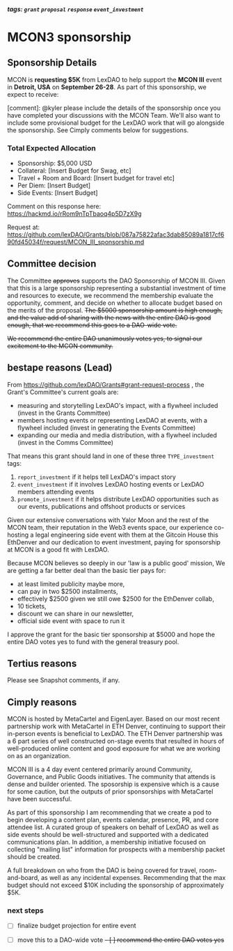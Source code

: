 ##### tags: `grant` `proposal` `response` `event_investment`

# MCON3 sponsorship
## Sponsorship Details
MCON is **requesting $5K** from LexDAO to help support the **MCON III** event in **Detroit, USA** on **September 26-28**.  As part of this sponsorship, we expect to receive:

[comment]: @kyler please include the details of the sponsorship once you have completed your discussions with the MCON Team.  We'll also want to include some provisional budget for the LexDAO work that will go alongside the sponsorship.  See Cimply comments below for suggestions.

### Total Expected Allocation
 - Sponsorship: $5,000 USD
 - Collateral: [Insert Budget for Swag, etc]
 - Travel + Room and Board: [Insert budget for travel etc]
 - Per Diem: [Insert Budget]
 - Side Events: [Insert Budget]

Comment on this response here: https://hackmd.io/rRom9nTpTbaoq4p5D7zX9g

Request at: https://github.com/lexDAO/Grants/blob/087a75822afac3dab85089a1817cf690fd45034f/request/MCON_III_sponsorship.md

## Committee decision

The Committee ~~approves~~ supports the DAO Sponsorship of MCON III. Given that this is a large sponsorship representing a substantial investment of time and resources to execute, we recommend the membership evaluate the opportunity, comment, and decide on whether to allocate budget based on the merits of the proposal.
~~The $5000 sponsorship amount is high enough, and the value add of sharing with the news with the entire DAO is good enough, that we recommend this goes to a DAO-wide vote.~~

~~We recommend the entire DAO unanimously votes yes, to signal our excitement to the MCON community.~~

## bestape reasons (Lead)

From https://github.com/lexDAO/Grants#grant-request-process , the Grant's Committee's current goals are:

* measuring and storytelling LexDAO's impact, with a flywheel included (invest in the Grants Committee)
* members hosting events or representing LexDAO at events, with a flywheel included (invest in generating the Events Committee)
* expanding our media and media distribution, with a flywheel included (invest in the Comms Committee)

That means this grant should land in one of these three `TYPE_investment` tags:

1. `report_investment` if it helps tell LexDAO's impact story
2. `event_investment` if it involves LexDAO hosting events or LexDAO members attending events
3. `promote_investment` if it helps distribute LexDAO opportunities such as our events, publications and offshoot products or services

Given our extensive conversations with Yalor Moon and the rest of the MCON team, their reputation in the Web3 events space, our experience co-hosting a legal engineering side event with them at the Gitcoin House this EthDenver and our dedication to event investment, paying for sponsorship at MCON is a good fit with LexDAO.

Because MCON believes so deeply in our 'law is a public good' mission, We are getting a far better deal than the basic tier pays for:

* at least limited publicity maybe more,
* can pay in two $2500 installments,
* effectively $2500 given we still owe $2500 for the EthDenver collab,
* 10 tickets, 
* discount we can share in our newsletter,
* official side event with space to run it

I approve the grant for the basic tier sponsorship at $5000 and hope the entire DAO votes yes to fund with the general treasury pool.

## Tertius reasons

Please see Snapshot comments, if any.

## Cimply reasons
MCON is hosted by MetaCartel and EigenLayer.  Based on our most recent partnership work with MetaCartel in ETH Denver, continuing to support their in-person events is beneficial to LexDAO.  The ETH Denver partnership was a 6 part series of well constructed on-stage events that resulted in hours of well-produced online content and good exposure for what we are working on as an organization.

MCON III is a 4 day event centered primarily around Community, Governance, and Public Goods initiatives.  The community that attends is dense and builder oriented.  The sposorship is expensive which is a cause for some caution, but the outputs of prior sponsorships with MetaCartel have been successful.

As part of this sponsorship I am recommending that we create a pod to begin developing a content plan, events calendar, presence, PR, and core attendee list.  A curated group of speakers on behalf of LexDAO as well as side events should be well-structured and supported with a dedicated communications plan.  In addition, a membership initiative focused on collecting "mailing list" information for prospects with a membership packet should be created.

A full breakdown on who from the DAO is being covered for travel, room-and-board, as well as any incidental expenses.  Recommending that the max budget should not exceed $10K including the sponsorship of approximately $5K.

### next steps
- [ ] finalize budget projection for entire event
- [ ] move this to a DAO-wide vote
~~- [ ] recommend the entire DAO votes yes~~


